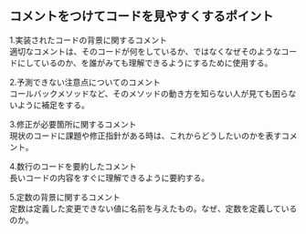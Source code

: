 ## コメントをつけてコードを見やすくするポイント

1.実装されたコードの背景に関するコメント  
適切なコメントは、そのコードが何をしているか、ではなくなぜそのようなコードにしているのか、を誰がみても理解できるようにするために使用する。  

2.予測できない注意点についてのコメント  
コールバックメソッドなど、そのメソッドの動き方を知らない人が見ても困らないように補足をする。  

3.修正が必要箇所に関するコメント  
現状のコードに課題や修正指針がある時は、これからどうしたいのかを表すコメント。  

4.数行のコードを要約したコメント  
長いコードの内容をすぐに理解できるように要約する。  

5.定数の背景に関するコメント  
定数は定義した変更できない値に名前を与えたもの。なぜ、定数を定義しているのか。  